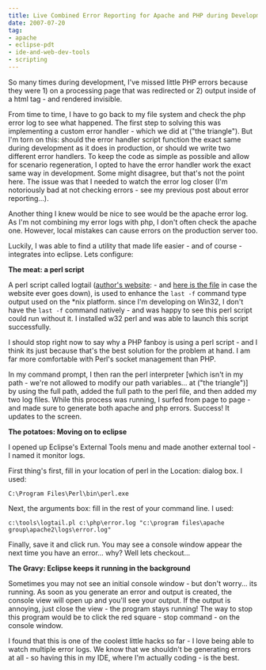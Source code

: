 ```yaml
---
title: Live Combined Error Reporting for Apache and PHP during Development
date: 2007-07-20
tag:
- apache
- eclipse-pdt
- ide-and-web-dev-tools
- scripting
---
```

So many times during development, I've missed little PHP errors because they were 1) on a processing page that was redirected or 2) output inside of a html tag - and rendered invisible.  

<!--more-->

From time to time, I have to go back to my file system and check the php error log to see what happened.  The first step to solving this was implementing a custom error handler - which we did at ("the triangle").  But I'm torn on this: should the error handler script function the exact same during development as it does in production, or should we write two different error handlers.  To keep the code as simple as possible and allow for scenario regeneration, I opted to have the error handler work the exact same way in development.  Some might disagree, but that's not the point here.  The issue was that I needed to watch the error log closer (I'm notoriously bad at not checking errors - see my previous post about error reporting...).

Another thing I knew would be nice to see would be the apache error log.  As I'm not combining my error logs with php, I don't often check the apache one.  However, local mistakes can cause errors on the production server too.

Luckily, I was able to find a utility that made life easier - and of course - integrates into eclipse.  Lets configure:

**The meat: a perl script**

A perl script called logtail ([author's website](http://www.fourmilab.ch/webtools/logtail/):   - and [here is the file](/uploads/2007/logtailtar.gz) in case the website ever goes down), is used to enhance the `last -f` command type output used on the *nix platform.  since I'm developing on Win32, I don't have the `last -f` command natively - and was happy to see this perl script could run without it.  I installed w32 perl and was able to launch this script successfully.

I should stop right now to say why a PHP fanboy is using a perl script - and I think its just because that's the best solution for the problem at hand.  I am far more comfortable with Perl's socket management than PHP.

In my command prompt, I then ran the perl interpreter [which isn't in my path - we're not allowed to modify our path variables... at ("the triangle")] by using the full path, added the full path to the perl file, and then added my two log files.  While this process was running, I surfed from page to page - and made sure to generate both apache and php errors.  Success!  It updates to the screen.

**The potatoes: Moving on to eclipse**

I opened up Eclipse's External Tools menu and made another external tool - I named it monitor logs.

First thing's first, fill in your location of perl in the Location: dialog box.  I used:

`C:\Program Files\Perl\bin\perl.exe`

Next, the arguments box: fill in the rest of your command line.  I used:

`c:\tools\logtail.pl c:\php\error.log "c:\program files\apache group\apache2\logs\error.log"`

Finally, save it and click run.  You may see a console window appear the next time you have an error... why? Well lets checkout...

**The Gravy: Eclipse keeps it running in the background**

Sometimes you may not see an initial console window - but don't worry... its running.  As soon as you generate an error and output is created, the console view will open up and you'll see your output.  If the output is annoying, just close the view - the program stays running!  The way to stop this program would be to click the red square - stop command - on the console window.

I found that this is one of the coolest little hacks so far - I love being able to watch multiple error logs.  We know that we shouldn't be generating errors at all - so having this in my IDE, where I'm actually coding - is the best.
